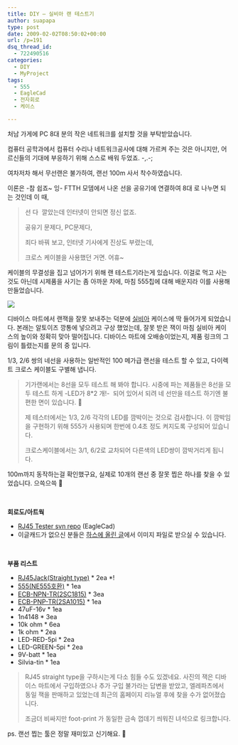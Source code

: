 ```yaml
---
title: DIY – 실비아 랜 테스트기
author: suapapa
type: post
date: 2009-02-02T08:50:02+00:00
url: /p=191
dsq_thread_id:
  - 722490516
categories:
  - DIY
  - MyProject
tags:
  - 555
  - EagleCad
  - 전자회로
  - 케이스

---
```

처남 가게에 PC 8대 분의 작은 네트워크를 설치할 것을 부탁받았습니다.

컴퓨터 공학과에서 컴퓨터 수리나 네트워크공사에 대해 가르켜 주는 것은 아니지만, 어르신들의 기대에 부응하기 위해 스스로 배워 두었죠. -,.-;

여차저차 해서 무선랜은 불가하여, 랜선 100m 사서 착수하였습니다.

이론은 -참 쉽죠~ 잉- FTTH 모뎀에서 나온 선을 공유기에 연결하여 8대 로 나누면 되는 것인데 이 때,

> 선 다  깔았는데 인터넷이 안되면 정신 없죠.
> 
> 공유기 문제다, PC문제다,
> 
> 죄다 바꿔 보고, 인터넷 기사에게 진상도 부렸는데,
> 
> 크로스 케이블을 사용했던 거면. 어휴~

케이블의 무결성을 집고 넘어가기 위해 랜 테스트기라는게 있습니다. 이걸로 먹고 사는 것도 아닌데 시제품을 사기는 좀 아까운 차에, 마침 555칩에 대해 배운지라 이를 사용해 만들었습니다.

![](https://homin.dev/asset/blog/image/RJ45Tester_in_silvia_tin.jpg)

디바이스 마트에서 랜잭을 잘못 보내주는 덕분에 [실비아][1] 케이스에 딱 들어가게 되었습니다. 본래는 알토이즈 깡통에 넣으려고 구상 했었는데, 잘못 받은 잭이 마침 실비아 케이스의 높이와 정확히 맞아 떨어집니다. 디바이스 마트에 오배송이었는지, 제품 링크의 그림이 틀렸는지를 문의 중 입니다.

1/3, 2/6 쌍의 네선을 사용하는 일반적인 100 메가급 랜선을 테스트 할 수 있고, 다이렉트 크로스 케이블도 구별해 냅니다.

> 기가랜에서는 8선을 모두 테스트 해 봐야 합니다. 시중에 파는 제품들은 8선을 모두 테스트 하게 -LED가 8*2 개!-  되어 있어서 되려 네 선만을 테스트 하기엔 불편한 면이 있습니다. 🙂
> 
> 제 테스터에서는 1/3, 2/6 각각의 LED를 깜박이는 것으로 검사합니다. 이 깜박임을 구현하기 위해 555가 사용되며 한번에 0.4초 정도 켜지도록 구성되어 있습니다.
> 
> 크로스케이블에서는 3/1, 6/2로 교차되어 다른색의 LED쌍이 깜박거리게 됩니다.

100m까지 동작하는걸 확인했구요, 실제로 10개의 랜선 중 잘못 찝은 하나를 찾을 수 있었습니다. 으쓱으쓱 🙂

 

**회로도/아트웍**

  * [RJ45 Tester svn repo][2] (EagleCad)
  * 이글캐드가 없으신 분들은 [하스에 올린 글][3]에서 이미지 파일로 받으실 수 있습니다.

 

**부품 리스트**

  * [RJ45Jack(Straight type)][4] \* 2ea \*!
  * [555(NE555호환)][5] * 1ea
  * [ECB-NPN-TR(2SC1815)][6] * 3ea
  * [ECB-PNP-TR(2SA1015)][7] * 1ea
  * 47uF-16v * 1ea
  * 1n4148 * 3ea
  * 10k ohm * 6ea
  * 1k ohm * 2ea
  * LED-RED-5pi * 2ea
  * LED-GREEN-5pi * 2ea
  * 9V-batt * 1ea
  * Silvia-tin * 1ea

> RJ45 straight type을 구하시는게 다소 힘들 수도 있겠네요. 사진의 잭은 디바이스 마트에서 구입하였으나 추가 구입 불가라는 답변을 받았고, 엘레파츠에서 동일 잭을 판매하고 있었는데 최근의 홈페이지 리뉴얼 후에 찾을 수가 없어졌습니다.
> 
> 조금더 비싸지만 foot-print 가 동일한 금속 껍데기 씌워진 녀석으로 링크합니다.

ps. 랜선 찝는 툴은 정말 재미있고 신기해요. 🙂

 [1]: http://images.google.co.kr/images?um=1&hl=ko&newwindow=1&client=firefox-a&rls=org.mozilla%3Ako%3Aofficial&q=%EB%A1%AF%EB%8D%B0+%EC%8B%A4%EB%B9%84%EC%95%84&btnG=%EC%9D%B4%EB%AF%B8%EC%A7%80+%EA%B2%80%EC%83%89
 [2]: https://homin.dev/svn/HW/RJ45Tester
 [3]: http://www.headphoneamp.co.kr/bbs/zboard.php?id=diy_amp&no=462
 [4]: http://www.devicemart.co.kr/mart7/mall.php?cat=013020008&query=view&no=18405
 [5]: http://www.eleparts.co.kr/front/productdetail.php?productcode=001007011000004570
 [6]: http://www.eleparts.co.kr/front/productdetail.php?productcode=001009007000003811
 [7]: http://www.eleparts.co.kr/front/productdetail.php?productcode=001009007000003798